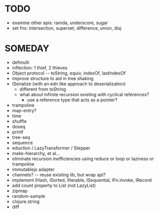 # TODO

* examine other apis: ramda, underscore, sugar
* set fns: intersection, superset, difference, union, disj

# SOMEDAY

* defmulti
* inflection: 1 thief, 2 thieves
* Object protocol -- toString, equiv, indexOf, lastIndexOf
* improve structure to aid in tree shaking
* ISerialize (with an edn like approach to deserialization)
  * different from toString
  * what about infinite recursion existing with cyclical references?
    * use a reference type that acts as a pointer?
* trampoline
* map-entry?
* time
* shuffle
* doseq
* printf
* tree-seq
* sequence
* eduction / LazyTransformer / Stepper
* make-hierarchy, et al...
* eliminate recursion inefficiencies using reduce or loop or laziness or trampoline
* immutablejs adapter
* channels? -- reuse existing lib, but wrap api?
* implement IHash, ISorted, IIterable, ISequential, IFn.invoke, IRecord
* add count property to List (not LazyList)
* zipmap
* random-sample
* clojure.string
* diff